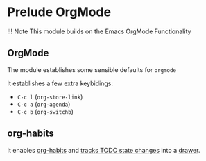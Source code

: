 # Prelude OrgMode

!!! Note
    This module builds on the Emacs OrgMode Functionality

## OrgMode
The module establishes some sensible defaults for `orgmode`

It establishes a few extra keybidings:

* `C-c l` (`org-store-link`)
* `C-c a` (`org-agenda`)
* `C-c b` (`org-switchb`)

## org-habits
It enables [org-habits](https://orgmode.org/manual/Tracking-your-habits.html "org-habits") and [tracks TODO state changes](https://orgmode.org/manual/Tracking-TODO-state-changes.html "todo-state-changes") into a
[drawer](https://orgmode.org/manual/Drawers.html "org-drawers").
